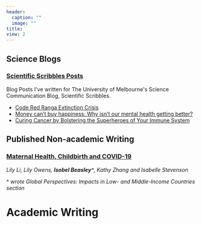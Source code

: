 ```yaml
---
header:
  caption: ""
  image: ""
title: 
view: 2
---
```



## Science Blogs 

### [**Scientific Scribbles Posts**](https://blogs.unimelb.edu.au/sciencecommunication/category/isobel-beasley/)

Blog Posts I've written for The University of Melbourne's Science Communication Blog, Scientific Scribbles. 

* [Code Red Ranga Extinction Crisis](https://blogs.unimelb.edu.au/sciencecommunication/2020/10/10/code-red-ranga-extinction-crisis/)
* [Money can’t buy happiness: Why isn’t our mental health getting better?](https://blogs.unimelb.edu.au/sciencecommunication/2020/10/05/money-cant-buy-happiness-why-isnt-our-mental-health-getting-better/)
* [Curing Cancer by Bolstering the Superheroes of Your Immune System](https://blogs.unimelb.edu.au/sciencecommunication/2020/08/23/curing-cancer-by-bolstering-the-superheroes-of-your-immune-system/)

## Published Non-academic Writing

### [Maternal Health, Childbirth and COVID-19](http://glham.org/article-childbirth-and-covid19/)
*Lily Li, Lily Owens, __Isobel Beasley^__, Kathy Zhang and Isabelle Stevenson*

__^__ *wrote Global Perspectives: Impacts in Low- and Middle-Income Countries section*

# Academic Writing 